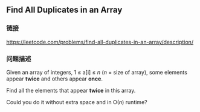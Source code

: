 ## Find All Duplicates in an Array  
### 链接  
https://leetcode.com/problems/find-all-duplicates-in-an-array/description/  
### 问题描述
Given an array of integers, 1 &le; a[i] &le; *n* (*n* = size of array), some elements appear **twice** and others appear **once**.

Find all the elements that appear **twice** in this array.

Could you do it without extra space and in O(*n*) runtime?
